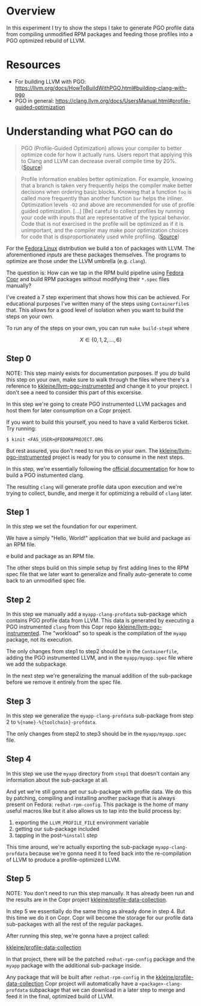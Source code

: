 # Overview

In this experiment I try to show the steps I take to generate PGO profile data from compiling unmodified RPM packages and feeding those profiles into a PGO optimized rebuild of LLVM.

# Resources

* For building LLVM with PGO: https://llvm.org/docs/HowToBuildWithPGO.html#building-clang-with-pgo
* PGO in general: https://clang.llvm.org/docs/UsersManual.html#profile-guided-optimization

# Understanding what PGO can do

> PGO (Profile-Guided Optimization) allows your compiler to better optimize code for how it actually runs. Users report that applying this to Clang and LLVM can decrease overall compile time by 20%.
([Source](https://llvm.org/docs/HowToBuildWithPGO.html#introduction))

> Profile information enables better optimization. For example, knowing that a branch is taken very frequently helps the compiler make better decisions when ordering basic blocks. Knowing that a function `foo` is called more frequently than another function `bar` helps the inliner. Optimization levels `-O2` and above are recommended for use of profile guided optimization. [...] [Be] careful to collect profiles by running your code with inputs that are representative of the typical behavior. Code that is not exercised in the profile will be optimized as if it is unimportant, and the compiler may make poor optimization choices for code that is disproportionately used while profiling.
([Source](https://clang.llvm.org/docs/UsersManual.html#profile-guided-optimization))

For the [Fedora Linux](https://getfedora.org/) distribution we build a ton of packages with LLVM. The aforementioned *inputs* are these packages themselves. The programs to optimize are those under the LLVM umbrella (e.g. `clang`).

The question is: How can we tap in the RPM build pipeline using [Fedora Copr](https://copr.fedorainfracloud.org/) and build RPM packages without modifying their `*.spec` files manually?

I've created a 7 step experiment that shows how this can be achieved. For educational purposes I've written many of the steps using `Containerfile`s that. This allows for a good level of isolation when you want to build the steps on your own.

To run any of the steps on your own, you can run `make build-stepX` where 

$$
X \in \lbrace 0,1,2,...,6 \rbrace
$$

## Step 0

NOTE: This step mainly exists for documentation purposes. If you *do* build this step on your own, make sure to walk through the files where there's a reference to [kkleine/llvm-pgo-instrumented](https://copr.fedorainfracloud.org/coprs/kkleine/llvm-pgo-instrumented/) and change it to your project. I don't see a need to consider this part of this excersise.

In this step we're going to create PGO instrumented LLVM packages and host them
for later consumption on a Copr project. 

If you want to build this yourself, you need to have a valid Kerberos ticket. Try running:

```
$ kinit <FAS_USER>@FEDORAPROJECT.ORG
```

But rest assured, you don't need to run this on your own. The
[kkleine/llvm-pgo-instrumented](https://copr.fedorainfracloud.org/coprs/kkleine/llvm-pgo-instrumented/)
project is ready for you to consume in the next steps.

In this step, we're essentially following the [official documentation](https://llvm.org/docs/HowToBuildWithPGO.html#building-clang-with-pgo) for how to build a PGO instumented clang.

The resulting `clang` will generate profile data upon execution and we're trying to collect, bundle, and merge it for optimizing a rebuild of `clang` later. 

## Step 1

In this step we set the foundation for our experiment.

We have a simply "Hello, World!" application that we build and package as an RPM
file.

e build and package as an RPM
file.

The other steps build on this simple setup by first adding lines to the RPM spec
file that we later want to generalize and finally auto-generate to come back to
an unmodified spec file.

## Step 2

In this step we manually add a `myapp-clang-profdata` sub-package which contains
PGO profile data from LLVM. This data is generated by executing a PGO
instrumented `clang` from this Copr repo
[kkleine/llvm-pgo-instrumented](https://copr.fedorainfracloud.org/coprs/kkleine/llvm-pgo-instrumented/).
The "workload" so to speak is the compilation of the `myapp` package, not its
execution.

The only changes from step1 to step2 should be in the `Containerfile`, adding
the PGO instrumented LLVM, and in the `myapp/myapp.spec` file where we add the
subpackage.

In the next step we're generalizing the manual addition of the sub-package
before we remove it entirely from the spec file.

## Step 3

In this step we generalize the `myapp-clang-profdata` sub-package from step 2 to
`%{name}-%{toolchain}-profdata`.

The only changes from step2 to step3 should be in the `myapp/myapp.spec` file.

## Step 4

In this step we use the `myapp` directory from `step1` that doesn't contain any
information about the sub-package at all.

And yet we're still gonna get our sub-package with profile data. We do this by
patching, compiling and installing another package that is always present on
Fedora: `redhat-rpm-config`. This package is the home of many useful macros like
but it also allows us to tap into the build process by:

1. exporting the `LLVM_PROFILE_FILE` environment variable
2. getting our sub-package included
3. tapping in the post-`%install` step

This time around, we're actually exporting the sub-package
`myapp-clang-profdata` because we're gonna need it to feed back into the
re-compilation of LLVM to produce a profile-optimized LLVM.

## Step 5

NOTE: You don't need to run this step manually. It has already been run and the
results are in the Copr project
[kkleine/profile-data-collection](https://copr.fedorainfracloud.org/coprs/kkleine/profile-data-collection/).

In step 5 we essentially do the same thing as already done in step 4. But this
time we do it on Copr. Copr will become the storage for our profile data
sub-packages with all the rest of the regular packages.

After running this step, we're gonna have a project called:

[kkleine/profile-data-collection](https://copr.fedorainfracloud.org/coprs/kkleine/profile-data-collection/)

In that project, there will be the patched `redhat-rpm-config` package and the
`myapp` package with the additional sub-package inside.

Any package that will be built after `redhat-rpm-config` in the
[kkleine/profile-data-collection](https://copr.fedorainfracloud.org/coprs/kkleine/profile-data-collection/)
Copr project will automatically have a `<package>-clang-profdata` subpackage
that we can download in a later step to merge and feed it in the final,
optimized build of LLVM.
